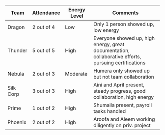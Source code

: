 | Team      | Attendance   | Energy Level | Comments                                                      |
|-----------|--------------|--------------|---------------------------------------------------------------|
| Dragon    | 2 out of 4   | Low          | Only 1 person showed up, low energy                           |
| Thunder   | 5 out of 5   | High         | Everyone showed up, high energy, great documentation, collaborative efforts, pursuing certifications |
| Nebula    | 2 out of 3   | Moderate     | Humera only showed up but not team collaboration             |
| Silk Corp | 3 out of 3   | High         | Aini and April present, steady progress, good collaboration, high energy |
| Prime     | 1 out of 2   | High         | Shumaila present, payroll tasks handled                       |
| Phoenix   | 2 out of 2   | High         | Aroofa and Aleem working diligently on priv. project        |

